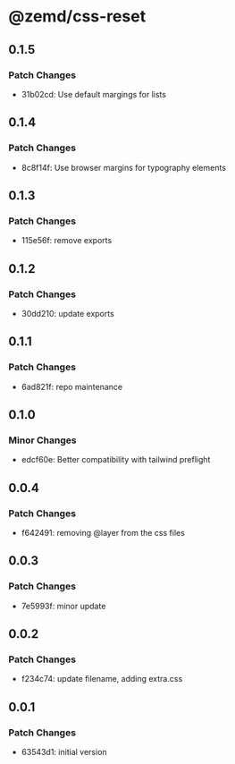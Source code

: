 # @zemd/css-reset

## 0.1.5

### Patch Changes

- 31b02cd: Use default margings for lists

## 0.1.4

### Patch Changes

- 8c8f14f: Use browser margins for typography elements

## 0.1.3

### Patch Changes

- 115e56f: remove exports

## 0.1.2

### Patch Changes

- 30dd210: update exports

## 0.1.1

### Patch Changes

- 6ad821f: repo maintenance

## 0.1.0

### Minor Changes

- edcf60e: Better compatibility with tailwind preflight

## 0.0.4

### Patch Changes

- f642491: removing @layer from the css files

## 0.0.3

### Patch Changes

- 7e5993f: minor update

## 0.0.2

### Patch Changes

- f234c74: update filename, adding extra.css

## 0.0.1

### Patch Changes

- 63543d1: initial version
